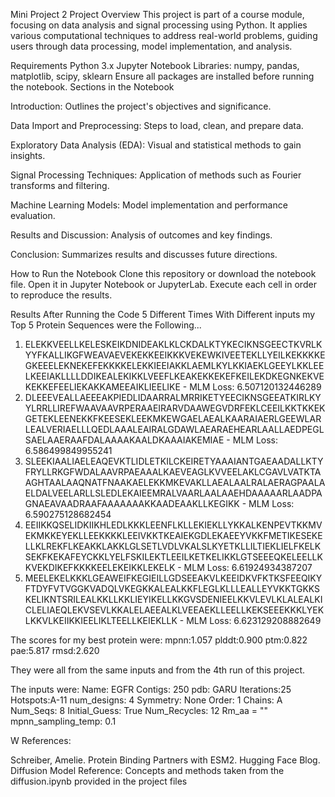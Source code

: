 Mini Project 2
Project Overview
This project is part of a course module, focusing on data analysis and signal processing using Python. It applies various computational techniques to address real-world problems, guiding users through data processing, model implementation, and analysis.

Requirements
Python 3.x
Jupyter Notebook
Libraries: numpy, pandas, matplotlib, scipy, sklearn
Ensure all packages are installed before running the notebook.
Sections in the Notebook

Introduction: Outlines the project's objectives and significance.

Data Import and Preprocessing: Steps to load, clean, and prepare data.

Exploratory Data Analysis (EDA): Visual and statistical methods to gain insights.

Signal Processing Techniques: Application of methods such as Fourier transforms and filtering.

Machine Learning Models: Model implementation and performance evaluation.

Results and Discussion: Analysis of outcomes and key findings.

Conclusion: Summarizes results and discusses future directions.

How to Run the Notebook
Clone this repository or download the notebook file.
Open it in Jupyter Notebook or JupyterLab.
Execute each cell in order to reproduce the results.

Results
After Running the Code 5 Different Times With Different inputs my Top 5 Protein Sequences were the Following...
1. ELEKKVEELLKELESKEIKDNIDEAKLKLCKDALKTYKECIKNSGEECTKVRLKYYFKALLIKGFWEAVAEVEKEKKEEIKKKVEKEWKIVEETEKLLYEILKEKKKKEGKEEELEKNEKEFEKKKKELEKKIEEIAKKLAEMLKYLKKIAEKLGEEYLKKLEELKEEIAKLLLLDDIKEALEKIKKLVEEFLKEAKEKKEKEFKEILEKDKEGNKEKVEKEKKEFEELIEKAKKAMEEAIKLIEELIKE - MLM Loss: 6.507120132446289
2. DLEEEVEALLAEEEAKPIEDLIDAARRALMRRIKETYEECIKNSGEEATKIRLKYYLRRLLIREFWAAVAAVRPERAAEIRARVDAAWEGVDRFEKLCEEILKKTKKEKGETEKLEENEKKFKEESEKLEEKMKEWGAELAEALKAARAIAERLGEEWLARLEALVERIAELLLQEDLAAALEAIRALGDAWLAEARAEHEARLAALLAEDPEGLSAELAAERAAFDALAAAAKAALDKAAAIAKEMIAE - MLM Loss: 6.586499849955241
3. SLEEKIAALIAELEAQEVKTLIDLETKILCKEIRETYAAAIANTGAEAADALLKTYFRYLLRKGFWDALAAVRPAEAAALKAEVEAGLKVVEELAKLCGAVLVATKTAAGHTAALAAQNATFNAAKAELEKKMKEVAKLLAEALAALRALAERAGPAALAELDALVEELARLLSLEDLEKAIEEMRALVAARLAALAAEHDAAAAARLAADPAGNAEAVAADRAAFAAAAAAAKKAADEAAKLLKEGIKK - MLM Loss: 6.590275128682454
4. EEIIKKQSELIDKIIKHLEDLKKKLEENFLKLLEKIEKLLYKKALKENPEVTKKMVEKMKKEYEKLLEEKKKKLEEIVKKTKEAIEKGDLEKAEEYVKKFMETIKESEKELLKLREKFLKEAKKLAKKLGLSETLVDLVKALSLKYETKLLILTIEKLIELFKELKSEKFKEKAFEYCKKLYELFSKILEKTLEEILKETKELIKKLGTSEEEQKELEELLKKVEKDIKEFKKKKEELEKEIKKLEKELK - MLM Loss: 6.61924934387207
5. MEELEKELKKKLGEAWEIFKEGIEILLGDSEEAKVLKEEIDKVFKTKSFEEQIKYFTDYFVTVGGKVADQLVKEGKKALEALKKFLEGLKLLLEALLEYVKKTGKKSKELIKNTSRILEALKKLLKKLIEYIKELLKKGVSDENIEELKKVLEVLKLALEALKICLELIAEQLEKVSEVLKKALELAEEALKLVEEAEKLLEELLKEKSEEEKKKLYEKLKKVLKEIIKKIEELIKLTEELLKEIEKLLK - MLM Loss: 6.623129208882649

The scores for my best protein were:  mpnn:1.057 plddt:0.900 ptm:0.822 pae:5.817 rmsd:2.620

They were all from the same inputs and from the 4th run of this project.

The inputs were:
Name: EGFR
Contigs: 250
pdb: GARU
Iterations:25
Hotspots:A-11
num_designs: 4
Symmetry: None
Order: 1
Chains: A
Num_Seqs: 8
Initial_Guess: True
Num_Recycles: 12
Rm_aa = ""
mpnn_sampling_temp: 0.1

W
References:

Schreiber, Amelie. Protein Binding Partners with ESM2. Hugging Face Blog.
Diffusion Model Reference: Concepts and methods taken from the diffusion.ipynb provided in the project files
